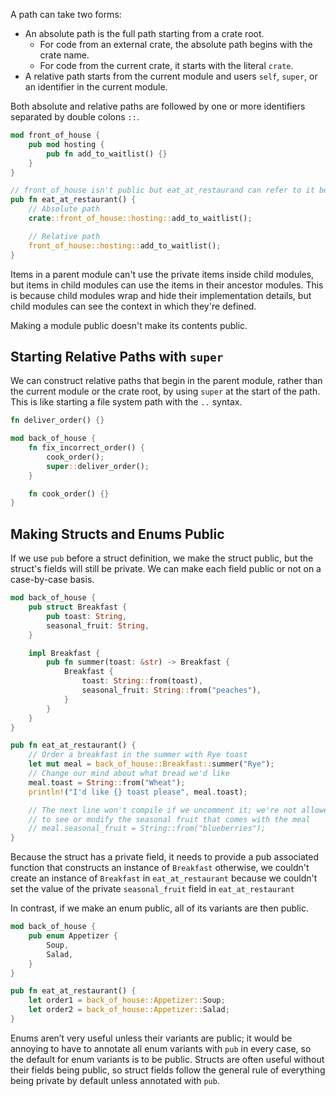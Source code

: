 A path can take two forms:
- An absolute path is the full path starting from a crate root.
	- For code from an external crate, the absolute path begins with the crate name.
	- For code from the current crate, it starts with the literal `crate`.
- A relative path starts from the current module and users `self`, `super`, or an identifier in the current module.

Both absolute and relative paths are followed by one or more identifiers separated by double colons `::`.

```rust
mod front_of_house {
	pub mod hosting {
		pub fn add_to_waitlist() {}
	}
}

// front_of_house isn't public but eat_at_restaurand can refer to it because they're siblings.
pub fn eat_at_restaurant() {
	// Absolute path
	crate::front_of_house::hosting::add_to_waitlist();

	// Relative path
	front_of_house::hosting::add_to_waitlist();
}
```

Items in a parent module can't use the private items inside child modules, but items in child modules can use the items in their ancestor modules. This is because child modules wrap and hide their implementation details, but child modules can see the context in which they're defined.

Making a module public doesn't make its contents public.
## Starting Relative Paths with `super`
We can construct relative paths that begin in the parent module, rather than the current module or the crate root, by using `super` at the start of the path. This is like starting a file system path with the `..` syntax.
```rust
fn deliver_order() {}

mod back_of_house {
	fn fix_incorrect_order() {
		cook_order();
		super::deliver_order();
	}

	fn cook_order() {}
}
```
## Making Structs and Enums Public
If we use `pub` before a struct definition, we make the struct public, but the struct's fields will still be private. We can make each field public or not on a case-by-case basis.
```rust
mod back_of_house {
    pub struct Breakfast {
        pub toast: String,
        seasonal_fruit: String,
    }

    impl Breakfast {
        pub fn summer(toast: &str) -> Breakfast {
            Breakfast {
                toast: String::from(toast),
                seasonal_fruit: String::from("peaches"),
            }
        }
    }
}

pub fn eat_at_restaurant() {
    // Order a breakfast in the summer with Rye toast
    let mut meal = back_of_house::Breakfast::summer("Rye");
    // Change our mind about what bread we'd like
    meal.toast = String::from("Wheat");
    println!("I'd like {} toast please", meal.toast);

    // The next line won't compile if we uncomment it; we're not allowed
    // to see or modify the seasonal fruit that comes with the meal
    // meal.seasonal_fruit = String::from("blueberries");
}
```

Because the struct has a private field, it needs to provide a pub associated function that constructs an instance of `Breakfast` otherwise, we couldn't create an instance of `Breakfast` in `eat_at_restaurant` because we couldn't set the value of the private `seasonal_fruit` field in `eat_at_restaurant`

In contrast, if we make an enum public, all of its variants are then public.
```rust
mod back_of_house {
	pub enum Appetizer {
		Soup,
		Salad,
	}
}

pub fn eat_at_restaurant() {
	let order1 = back_of_house::Appetizer::Soup;
	let order2 = back_of_house::Appetizer::Salad;
}
```

Enums aren’t very useful unless their variants are public; it would be annoying to have to annotate all enum variants with `pub` in every case, so the default for enum variants is to be public. Structs are often useful without their fields being public, so struct fields follow the general rule of everything being private by default unless annotated with `pub`.